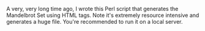 A very, very long time ago, I wrote this Perl script that generates the Mandelbrot Set using HTML <td> tags.  Note it's extremely resource intensive and generates a huge file.
You're recommended to run it on a local server.
